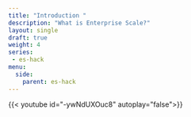 ```yaml
---
title: "Introduction "
description: "What is Enterprise Scale?"
layout: single
draft: true
weight: 4
series:
 - es-hack
menu:
  side:
    parent: es-hack
---
```


{{< youtube id="-ywNdUXOuc8" autoplay="false">}}
